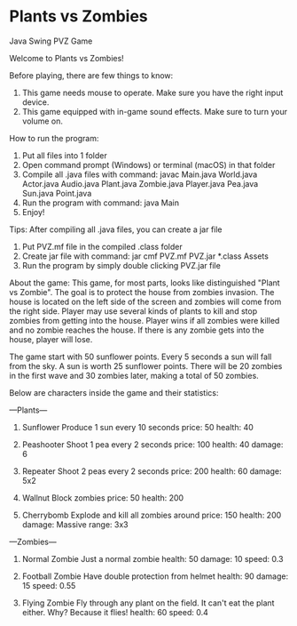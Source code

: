 # Plants vs Zombies
Java Swing PVZ Game


Welcome to Plants vs Zombies!

Before playing, there are few things to know:
1. This game needs mouse to operate. Make sure you have the right input device.
2. This game equipped with in-game sound effects. Make sure to turn your volume on.

How to run the program:
1. Put all files into 1 folder
2. Open command prompt (Windows) or terminal (macOS) in that folder
3. Compile all .java files with command:
   javac Main.java World.java Actor.java Audio.java Plant.java Zombie.java Player.java Pea.java Sun.java Point.java
4. Run the program with command: java Main
5. Enjoy!

Tips:
After compiling all .java files, you can create a jar file
1. Put PVZ.mf file in the compiled .class folder
2. Create jar file with command:
   jar cmf PVZ.mf PVZ.jar *.class Assets
3. Run the program by simply double clicking PVZ.jar file


About the game:
This game, for most parts, looks like distinguished "Plant vs Zombie". The goal is to protect the house from zombies
invasion. The house is located on the left side of the screen and zombies will come from the right side. Player may
use several kinds of plants to kill and stop zombies from getting into the house. Player wins if all zombies
were killed and no zombie reaches the house. If there is any zombie gets into the house, player will lose.

The game start with 50 sunflower points. Every 5 seconds a sun will fall from the sky. A sun is worth 25 sunflower points.
There will be 20 zombies in the first wave and 30 zombies later, making a total of 50 zombies.

Below are characters inside the game and their statistics:

—Plants—

1. Sunflower
Produce 1 sun every 10 seconds
price: 50
health: 40

2. Peashooter
Shoot 1 pea every 2 seconds
price: 100 
health: 40
damage: 6

3. Repeater
Shoot 2 peas every 2 seconds
price: 200 
health: 60
damage: 5x2

4. Wallnut
Block zombies
price: 50 
health: 200

5. Cherrybomb
Explode and kill all zombies around
price: 150 
health: 200
damage: Massive
range: 3x3

—Zombies—

1. Normal Zombie
Just a normal zombie
health: 50
damage: 10
speed: 0.3

2. Football Zombie 
Have double protection from helmet
health: 90
damage: 15
speed: 0.55

3. Flying Zombie
Fly through any plant on the field. It can't eat the plant either.
Why? Because it flies!
health: 60
speed: 0.4
